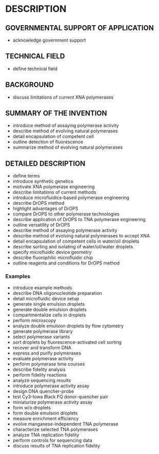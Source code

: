 # DESCRIPTION

## GOVERNMENTAL SUPPORT OF APPLICATION

- acknowledge government support

## TECHNICAL FIELD

- define technical field

## BACKGROUND

- discuss limitations of current XNA polymerases

## SUMMARY OF THE INVENTION

- introduce method of assaying polymerase activity
- describe method of evolving natural polymerases
- detail encapsulation of competent cell
- outline detection of fluorescence
- summarize method of evolving natural polymerases

## DETAILED DESCRIPTION

- define terms
- introduce synthetic genetics
- motivate XNA polymerase engineering
- describe limitations of current methods
- introduce microfluidics-based polymerase engineering
- describe DrOPS method
- highlight advantages of DrOPS
- compare DrOPS to other polymerase technologies
- describe application of DrOPS to TNA polymerase engineering
- outline versatility of DrOPS
- describe method of assaying polymerase activity
- describe method of evolving natural polymerases to accept XNA
- detail encapsulation of competent cells in water/oil droplets
- describe sorting and isolating of water/oil/water droplets
- specify microfluidic device geometry
- describe fluorophilic microfluidic chip
- outline reagents and conditions for DrOPS method

### Examples

- introduce example methods
- describe DNA oligonucleotide preparation
- detail microfluidic device setup
- generate single emulsion droplets
- generate double emulsion droplets
- compartmentalize cells in droplets
- perform microscopy
- analyze double emulsion droplets by flow cytometry
- generate polymerase library
- select polymerase variants
- sort droplets by fluorescence-activated cell sorting
- recover and transform DNA
- express and purify polymerases
- evaluate polymerase activity
- perform polymerase time courses
- describe fidelity analysis
- perform fidelity reactions
- analyze sequencing results
- introduce polymerase activity assay
- design DNA quencher-probe
- test Cy3-Iowa Black FQ donor-quencher pair
- miniaturize polymerase activity assay
- form w/o droplets
- form double emulsion droplets
- measure enrichment efficiency
- evolve manganese-independent TNA polymerase
- characterize selected TNA polymerases
- analyze TNA replication fidelity
- perform controls for sequencing data
- discuss results of TNA replication fidelity

